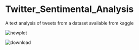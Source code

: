 # Twitter_Sentimental_Analysis

A text analysis of tweets from a dataset available from kaggle

![newplot](https://user-images.githubusercontent.com/41074452/156428677-9aef9235-438b-43ec-9835-b24a210ced56.png)


    
![download](https://user-images.githubusercontent.com/41074452/156428705-b08fa5aa-b3d0-4818-b33d-aac070dca909.png)

